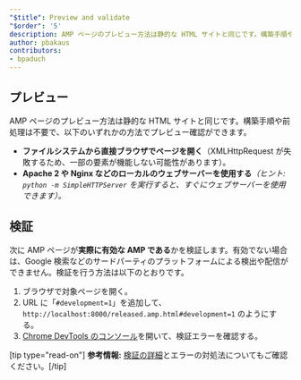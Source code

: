 ```yaml
---
"$title": Preview and validate
"$order": '5'
description: AMP ページのプレビュー方法は静的な HTML サイトと同じです。構築手順や前処理は不要で、以下のいずれかの方法でプレビュー確認ができます。 ...
author: pbakaus
contributors:
- bpaduch
---
```


## プレビュー

AMP ページのプレビュー方法は静的な HTML サイトと同じです。構築手順や前処理は不要で、以下のいずれかの方法でプレビュー確認ができます。

- **ファイルシステムから直接ブラウザでページを開く**（XMLHttpRequest が失敗するため、一部の要素が機能しない可能性があります）。
- **Apache 2 や Nginx などのローカルのウェブサーバーを使用する**<em>（ヒント: <code data-md-type="codespan">python -m SimpleHTTPServer</code> を実行すると、すぐにウェブサーバーを使用できます）。</em>

## 検証

次に AMP ページが**実際に有効な AMP である**かを検証します。有効でない場合は、Google 検索などのサードパーティのプラットフォームによる検出や配信ができません。検証を行う方法は以下のとおりです。

1. ブラウザで対象ページを開く。
2. URL に「`#development=1`」を追加して、`http://localhost:8000/released.amp.html#development=1` のようにする。
3. [Chrome DevTools のコンソール](https://developers.google.com/web/tools/chrome-devtools/debug/console/)を開いて、検証エラーを確認する。

[tip type="read-on"] <strong>参考情報:</strong> [検証の詳細](../../../../documentation/guides-and-tutorials/learn/validation-workflow/validate_amp.md)とエラーの対処法についてもご確認ください。[/tip]
